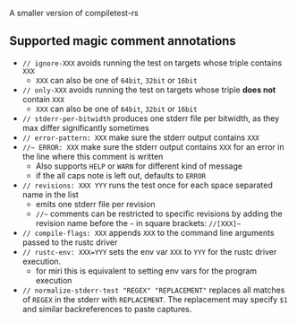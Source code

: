 A smaller version of compiletest-rs

## Supported magic comment annotations

* `// ignore-XXX` avoids running the test on targets whose triple contains `XXX`
    * `XXX` can also be one of `64bit`, `32bit` or `16bit`
* `// only-XXX` avoids running the test on targets whose triple **does not** contain `XXX`
    * `XXX` can also be one of `64bit`, `32bit` or `16bit`
* `// stderr-per-bitwidth` produces one stderr file per bitwidth, as they max differ significantly sometimes
* `// error-pattern: XXX` make sure the stderr output contains `XXX`
* `//~ ERROR: XXX` make sure the stderr output contains `XXX` for an error in the line where this comment is written
    * Also supports `HELP` or `WARN` for different kind of message
    * if the all caps note is left out, defaults to `ERROR`
* `// revisions: XXX YYY` runs the test once for each space separated name in the list
    * emits one stderr file per revision
    * `//~` comments can be restricted to specific revisions by adding the revision name before the `~` in square brackets: `//[XXX]~`
* `// compile-flags: XXX` appends `XXX` to the command line arguments passed to the rustc driver
* `// rustc-env: XXX=YYY` sets the env var `XXX` to `YYY` for the rustc driver execution.
    * for miri this is equivalent to setting env vars for the program execution
* `// normalize-stderr-test "REGEX" "REPLACEMENT"` replaces all matches of `REGEX` in the stderr with `REPLACEMENT`. The replacement may specify `$1` and similar backreferences to paste captures.
